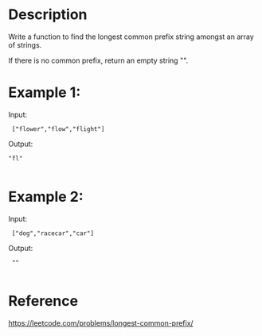 # Description
Write a function to find the longest common prefix string amongst an array of strings.

If there is no common prefix, return an empty string "".

# Example 1:
Input:
```
 ["flower","flow","flight"]

```
Output:
```
"fl"
 
 ```

# Example 2:
Input:
```
 ["dog","racecar","car"]

```
Output:
```
 ""
 
```
# Reference
https://leetcode.com/problems/longest-common-prefix/
 


